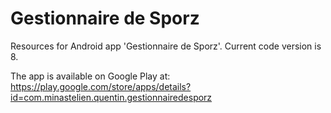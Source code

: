 # Gestionnaire de Sporz

Resources for Android app 'Gestionnaire de Sporz'.
Current code version is 8.

The app is available on Google Play at:
https://play.google.com/store/apps/details?id=com.minastelien.quentin.gestionnairedesporz
